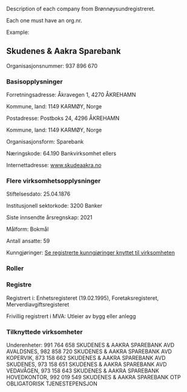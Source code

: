 Description of each company from Brønnøysundregistreret.

Each one must have an org.nr.

Example:

## Skudenes & Aakra Sparebank

Organisasjonsnummer: 937 896 670

### Basisopplysninger

Forretningsadresse: Åkravegen 1, 4270 ÅKREHAMN

Kommune, land: 1149 KARMØY, Norge

Postadresse: Postboks 24, 4296 ÅKREHAMN

Kommune, land: 1149 KARMØY, Norge

Organisasjonsform: Sparebank

Næringskode: 64.190 Bankvirksomhet ellers

Internettadresse: www.skudeaakra.no

### Flere virksomhetsopplysninger

Stiftelsesdato: 25.04.1876

Institusjonell sektorkode: 3200 Banker

Siste innsendte årsregnskap: 2021

Målform: Bokmål

Antall ansatte: 59

Kunngjøringer: [Se registrerte kunngjøringer knyttet til virksomheten](https://w2.brreg.no/kunngjoring/hent_nr.jsp?orgnr=937896670)

### Roller


### Registre

Registrert i: Enhetsregisteret (19.02.1995), Foretaksregisteret, Merverdiavgiftsregisteret

Frivillig registrert i MVA: Utleier av bygg eller anlegg

### Tilknyttede virksomheter

Underenheter:
991 764 658 SKUDENES & AAKRA SPAREBANK AVD AVALDSNES,
982 858 720 SKUDENES & AAKRA SPAREBANK AVD KOPERVIK,
873 158 662 SKUDENES & AAKRA SPAREBANK AVD SKUDENES,
973 158 651 SKUDENES & AAKRA SPAREBANK AVD VEDAVÅGEN,
973 158 643 SKUDENES & AAKRA SPAREBANK HOVEDKONTOR,
992 019 549 SKUDENES & AAKRA SPAREBANK OTP OBLIGATORISK TJENESTEPENSJON
